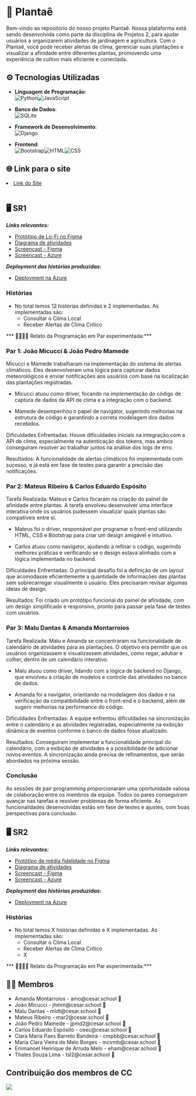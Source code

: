 # 🌱 Plantaê
Bem-vindo ao repositório do nosso projeto Plantaê. Nossa plataforma está sendo desenvolvida como parte da disciplina de Projetos 2, para ajudar usuários a organizarem atividades de jardinagem e agricultura. Com o Plantaê, você pode receber alertas de clima, gerenciar suas plantações e visualizar a afinidade entre diferentes plantas, promovendo uma experiência de cultivo mais eficiente e conectada.
<br>

## ⚙ Tecnologias Utilizadas

- **Linguagem de Programação**:<br>![Python](https://img.shields.io/badge/Python-3776AB?style=for-the-badge&logo=python&logoColor=white)![JavaScript](https://img.shields.io/badge/JavaScript-F7DF1E?style=for-the-badge&logo=javascript&logoColor=black)

- **Banco de Dados**:<br>![SQLite](https://img.shields.io/badge/SQLite-003B57?style=for-the-badge&logo=sqlite&logoColor=white)

- **Framework de Desenvolvimento**:<br>![Django](https://img.shields.io/badge/Django-092E20?style=for-the-badge&logo=django&logoColor=white)

- **Frontend**:<br>![Bootstrap](https://img.shields.io/badge/Bootstrap-7952B3?style=for-the-badge&logo=bootstrap&logoColor=white)![HTML](https://img.shields.io/badge/HTML5-E34F26?style=for-the-badge&logo=html5&logoColor=white)![CSS](https://img.shields.io/badge/CSS3-1572B6?style=for-the-badge&logo=css3&logoColor=white)

## 🌐 Link para o site
<li> <a href="https://sites.google.com/d/1JXK5ta2sqep8pjpk_3bkcOIRbX0YvDPX/p/1qiB0RkR-gudio6mNbYCOyr53QmjL94f_/edit">Link do Site</a> </li>
<br>

## 🖥️ SR1

***Links relevantes:***
<ul>
    <li> 
    <a  href="https://www.figma.com/file/7lTqT6QR7tPP4GbiBYDMkY/wireframe?type=design&node-id=0%3A1&mode=design&t=1748pNTyjfC6RMOg-1"
      >Protótipo de Lo-Fi no Figma</a>
  </li>
    <li>
        <a  href="https://excalidraw.com/#room=5ebfd22a9450b3a406b2,kPiWp7b0bE8V-hPd0gU96A"
      >Diagrama de atividades</a>
  </li>
   <li>
    <a href="https://drive.google.com/file/d/16oCJANJX6McgLvQhzH-JkIA9ypisI2YP/view?usp=sharing" 
      >Screencast - Figma</a>
  </li>
  <li>
    <a href="https://drive.google.com/file/d/1frHRKDRtSO41zwEVjYxHUoN2YnmuS-AE/view?usp=sharing"
      >Screencast - Azure</a>
  </li>
</ul>

***Deployment das histórias produzidas:***
<ul>
  <li>
    <a href="https://plantae.azurewebsites.net/accounts/signin/?next=/"
      >Deployment na Azure</a>
  </li>
</ul>

### Histórias

- No total temos 12 histórias definidas e 2 implementadas. As implementadas são:
  - Consultar o Clima Local
  - Receber Alertas de Clima Crítico

*** 👩‍💻🧑‍💻 Relato da Programação em Par experimentada:***

### Par 1: João Micucci & João Pedro Mamede

Micucci e Mamede trabalharam na implementação do sistema de alertas climáticos. Eles desenvolveram uma lógica para capturar dados meteorológicos e enviar notificações aos usuários com base na localização das plantações registradas.

- Micucci atuou como driver, focando na implementação do código de captura de dados da API de clima e a integração com o backend.
  
- Mamede desempenhou o papel de navigator, sugerindo melhorias na estrutura de código e garantindo a correta modelagem dos dados recebidos.
  
Dificuldades Enfrentadas:
Houve dificuldades iniciais na integração com a API de clima, especialmente na autenticação dos tokens, mas ambos conseguiram resolver ao trabalhar juntos na análise dos logs de erro.

Resultados:
A funcionalidade de alertas climáticos foi implementada com sucesso, e já está em fase de testes para garantir a precisão das notificações.

### Par 2: Mateus Ribeiro & Carlos Eduardo Espósito

Tarefa Realizada:
Mateus e Carlos focaram na criação do painel de afinidade entre plantas. A tarefa envolveu desenvolver uma interface interativa onde os usuários pudessem visualizar quais plantas são compatíveis entre si.

- Mateus foi o driver, responsável por programar o front-end utilizando HTML, CSS e Bootstrap para criar um design amigável e intuitivo.
  
- Carlos atuou como navigator, ajudando a refinar o código, sugerindo melhores práticas e verificando se o design estava alinhado com a lógica implementada no backend.
  
Dificuldades Enfrentadas:
O principal desafio foi a definição de um layout que acomodasse eficientemente a quantidade de informações das plantas sem sobrecarregar visualmente o usuário. Eles precisaram revisar algumas ideias de design.

Resultados:
Foi criado um protótipo funcional do painel de afinidade, com um design simplificado e responsivo, pronto para passar pela fase de testes com usuários.

### Par 3: Malu Dantas & Amanda Montarroios

Tarefa Realizada:
Malu e Amanda se concentraram na funcionalidade de calendário de atividades para as plantações. O objetivo era permitir que os usuários organizassem e visualizassem atividades, como regar, adubar e colher, dentro de um calendário interativo.

- Malu atuou como driver, lidando com a lógica de backend no Django, que envolveu a criação de modelos e controle das atividades no banco de dados.
  
- Amanda foi a navigator, orientando na modelagem dos dados e na verificação da compatibilidade entre o front-end e o backend, além de sugerir melhorias na performance do código.
  
Dificuldades Enfrentadas:
A equipe enfrentou dificuldades na sincronização entre o calendário e as atividades registradas, especialmente na exibição dinâmica de eventos conforme o banco de dados fosse atualizado.

Resultados:
Conseguiram implementar a funcionalidade principal do calendário, com a exibição de atividades e a possibilidade de adicionar novos eventos. A sincronização ainda precisa de refinamentos, que serão abordados na próxima sessão.

### Conclusão
As sessões de pair programming proporcionaram uma oportunidade valiosa de colaboração entre os membros da equipe. Todos os pares conseguiram avançar nas tarefas e resolver problemas de forma eficiente. As funcionalidades desenvolvidas estão em fase de testes e ajustes, com boas perspectivas para conclusão.

## 🖥️ SR2

***Links relevantes:***
<ul>
    <li> 
    <a  href="https://www.figma.com/proto/9YfudFBdVCbdnRiEKH5Hyq/Planta%C3%AA---Projetos-2-%F0%9F%8C%B1?node-id=445-961&node-type=canvas&t=Jy6oyuCezfvJPfJX-0&scaling=min-zoom&content-scaling=fixed&page-id=214%3A436&starting-point-node-id=445%3A961"
      >Protótipo de média fidelidade no Figma</a>
  </li>
    <li>
        <a  href=""
      >Diagrama de atividades</a>
  </li>
   <li>
    <a href="https://youtu.be/MBdUUXCJv1w" 
      >Screencast - Figma</a>
  </li>
  <li>
    <a href=""
      >Screencast - Azure</a>
  </li>
</ul>

***Deployment das histórias produzidas:***
<ul>
  <li>
    <a href=""
      >Deployment na Azure</a>
  </li>
</ul>

### Histórias

- No total temos X histórias definidas e X implementadas. As implementadas são:
  - Consultar o Clima Local
  - Receber Alertas de Clima Crítico
  - X

*** 👩‍💻🧑‍💻 Relato da Programação em Par experimentada:***

## 👩‍💻 Membros

<ul>
  <li>
    Amanda Montarroios - amo@cesar.school 📩
  </li>
  <li>
    João Micucci - jhmm@cesar.school 📩
  </li>
   <li>
    Malu Dantas - mldt@cesar.school 📩
  </li>
  <li>
    Mateus Ribeiro - mar2@cesar.school 📩
  </li>
  <li>
    João Pedro Mamede - jpmd2@cesar.school 📩
  </li>
  <li>
    Carlos Eduardo Espósito - ceec@cesar.school 📩
  </li>
    <li>
    Clara Maria Paes Barreto Bandeira - cmpbb@cesar.school 📩
  </li>
  <li>
    Maria Clara Vieira de Melo Borges - mcvmb@cesar.school 📩
  </li>
   <li>
    Emmanoel Henrique de Arruda Melo - eham@cesar.school 📩
  </li>
  <li>
    Thales Souza Lima - tsl2@cesar.school  📩
  </li>
</ul>

## Contribuição dos membros de CC

<a href="https://github.com/Carlosesposito22/Plantae2/graphs/contributors">
  <img src="https://contrib.rocks/image?repo=Carlosesposito22/Plantae2" />
</a>

<br>
<br>
